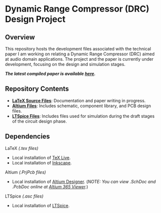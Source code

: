 # Dynamic Range Compressor (DRC) Design Project

## Overview

This repository hosts the development files associated with the technical paper I am working on relating a Dynamic Range Compressor (DRC) aimed at audio domain applications. The project and the paper is currently under development, focusing on the design and simulation stages.

_**The latest compiled paper is available [here](./LaTeX/main.pdf).**_

## Repository Contents

* [**LaTeX Source Files**](./LaTeX): Documentation and paper writing in progress.
* [**Altium Files**](./Altium): Includes schematic, component library, and PCB design files.
* [**LTSpice Files**](./LTSpice): Includes files used for simulation during the draft stages of the circuit design phase.

## Dependencies

LaTeX _(.tex files)_
* Local installation of [TeX Live](https://www.tug.org/texlive/).
* Local installation of [Inkscape](https://inkscape.org/).
  
Altium _(.PrjPcb files)_
* Local installation of [Altium Designer](https://www.altium.com). (_NOTE: You can view .SchDoc and .PcbDoc online at [Altium 365 Viewer](https://www.altium.com/viewer/)._)
  
LTSpice _(.asc files)_
* Local installation of [LTSpice](https://www.analog.com/en/resources/design-tools-and-calculators/ltspice-simulator.html).
